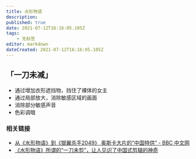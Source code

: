 ```yaml
---
title: 水形物语
description: 
published: true
date: 2021-07-12T16:16:05.105Z
tags:
    - 无标签
editor: markdown
dateCreated: 2021-07-12T16:16:05.105Z
---
```


## 「一刀未减」

+ 通过增加衣形遮挡物，挡住了裸体的女主
+ 通过局部放大，消除敏感区域的画面
+ 消除部分敏感声音
+ 色彩调暗

### 相关链接

+ [从《水形物语》到《银翼杀手2049》 奥斯卡大片的“中国特供” - BBC 中文网](https://web.archive.org/web/20180412223957/http://www.bbc.com/zhongwen/simp/chinese-news-43688017)
+ [《水形物语》所谓的“一刀未剪”，让人见识了中国式剪辑的神奇](https://web.archive.org/web/20210712081739/https://k.sina.cn/article_2368187283_8d27ab93001007i8h.html)
